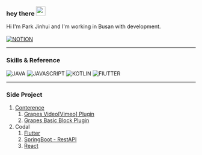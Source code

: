 ### hey there <img src="https://media.giphy.com/media/hvRJCLFzcasrR4ia7z/giphy.gif" width="25px">
Hi I'm Park Jinhui and I'm working in Busan with development.
</br></br>
[![NOTION](https://img.shields.io/badge/-NOTION-222222?style=for-the-badge&logo=NOTION)](https://highfalutin-giant-304.notion.site/cf923af656ff4cd294bdcadbca1fe80a)

---

<!--START_SECTION:Skills & Endorsements-->
### Skills & Reference

![JAVA](https://img.shields.io/badge/-JAVA-222222?style=for-the-badge&logo=JAVA)
![JAVASCRIPT](https://img.shields.io/badge/-JAVASCRIPT-222222?style=for-the-badge&logo=JAVASCRIPT)
![KOTLIN](https://img.shields.io/badge/-KOTLIN-222222?style=for-the-badge&logo=KOTLIN)
![FlUTTER](https://img.shields.io/badge/-FlUTTER-222222?style=for-the-badge&logo=FlUTTER)

---
 

### Side Project

1. [Conterence](https://github.com/JinhuiStudy/spring-boot-project-conference)
	1. [Grapes Video[Vimeo] Plugin](https://github.com/JinhuiStudy/javascript-grapesjs-video-embed-manager-custom)
	2. [Grapes Basic Block Plugin](https://github.com/JinhuiStudy/javascript-grapesjs-blocks-basic-custom)
2. Codal
	1. [Flutter](https://github.com/JinhuiStudy/flutter-project-codal)
	2. [SpringBoot - RestAPI](https://github.com/JinhuiStudy/spring-boot-project-codal)
	3. [React](https://github.com/JinhuiStudy/react-project-codal)
    




